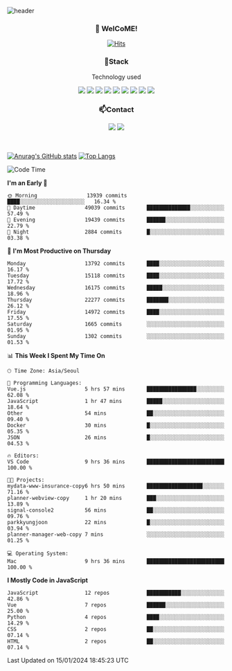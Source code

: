 ![header](https://capsule-render.vercel.app/api?type=waving&color=gradient&height=200&text=Kyungjoon&fontAlign=70&fontAlignY=40&animation=twinkling)

<h3 align="center">👋 WelCoME!</h3>

<div align=center>
  
[![Hits](https://hits.seeyoufarm.com/api/count/incr/badge.svg?url=https%3A%2F%2Fgithub.com%2Fuvula6921&count_bg=%2322BAC9&title_bg=%23827F7F&icon=iconify.svg&icon_color=%2325A27F&title=visits&edge_flat=false)](https://hits.seeyoufarm.com)
  
</div>
<h3 align="center">📌Stack</h3>
<p align="center">Technology used</p>
<div align="center"><img src="https://img.shields.io/badge/HTML5-E34F26?style=flat-square&logo=HTML5&logoColor=white"></img> <img src="https://img.shields.io/badge/CSS3-0A84FF?style=flat-square&logo=CSS3&logoColor=white"></img> <img src="https://img.shields.io/badge/JavaScript-FFCD11?style=flat-square&logo=JavaScript&logoColor=white"></img> <img src="https://img.shields.io/badge/React-00BCF6?style=flat-square&logo=React&logoColor=white"></img> <img src="https://img.shields.io/badge/jQuery-3655FF?style=flat-square&logo=jQuery&logoColor=white"></img> <img src="https://img.shields.io/badge/Ruby-E0115F?style=flat-square&logo=Ruby&logoColor=white"></img> <img src="https://img.shields.io/badge/Python-4B8BBE?style=flat-square&logo=Python&logoColor=white"></img> <img src="https://img.shields.io/badge/Vue-4FC08D?style=flat-square&logo=Vue.js&logoColor=white"></img> <img src="https://img.shields.io/badge/Nuxt-00DC82?style=flat-square&logo=Nuxt.js&logoColor=white"></img></div>

<h3 align="center">📫Contact</h3>
<div align="center"><a href="https://velog.io/@uvula6921/"><img src="https://img.shields.io/badge/Blog-20c997?style=flat-square&logo=V&logoColor=white"/></a> <a href="pkj6921@gmail.com"><img src="https://img.shields.io/badge/Gmail-EA4335?style=flat-square&logo=Gmail&logoColor=white"/></a></div>
<br>
<br>

[![Anurag's GitHub stats](https://github-readme-stats.vercel.app/api?username=uvula6921&hide=stars,issues&show_icons=true&count_private=true&theme=tokyonight)](https://github.com/anuraghazra/github-readme-stats)
[![Top Langs](https://github-readme-stats.vercel.app/api/top-langs/?username=uvula6921&hide=css,jupyter%20notebook,html&exclude_repo=uvula6921,uvula6921.github.io&layout=compact&langs_count=8)](https://github.com/anuraghazra/github-readme-stats)

<!--START_SECTION:waka-->
![Code Time](http://img.shields.io/badge/Code%20Time-2%2C015%20hrs%2025%20mins-blue)

**I'm an Early 🐤** 

```text
🌞 Morning                13939 commits       ████░░░░░░░░░░░░░░░░░░░░░   16.34 % 
🌆 Daytime                49039 commits       ██████████████░░░░░░░░░░░   57.49 % 
🌃 Evening                19439 commits       ██████░░░░░░░░░░░░░░░░░░░   22.79 % 
🌙 Night                  2884 commits        █░░░░░░░░░░░░░░░░░░░░░░░░   03.38 % 
```
📅 **I'm Most Productive on Thursday** 

```text
Monday                   13792 commits       ████░░░░░░░░░░░░░░░░░░░░░   16.17 % 
Tuesday                  15118 commits       ████░░░░░░░░░░░░░░░░░░░░░   17.72 % 
Wednesday                16175 commits       █████░░░░░░░░░░░░░░░░░░░░   18.96 % 
Thursday                 22277 commits       ███████░░░░░░░░░░░░░░░░░░   26.12 % 
Friday                   14972 commits       ████░░░░░░░░░░░░░░░░░░░░░   17.55 % 
Saturday                 1665 commits        ░░░░░░░░░░░░░░░░░░░░░░░░░   01.95 % 
Sunday                   1302 commits        ░░░░░░░░░░░░░░░░░░░░░░░░░   01.53 % 
```


📊 **This Week I Spent My Time On** 

```text
🕑︎ Time Zone: Asia/Seoul

💬 Programming Languages: 
Vue.js                   5 hrs 57 mins       ████████████████░░░░░░░░░   62.08 % 
JavaScript               1 hr 47 mins        █████░░░░░░░░░░░░░░░░░░░░   18.64 % 
Other                    54 mins             ██░░░░░░░░░░░░░░░░░░░░░░░   09.40 % 
Docker                   30 mins             █░░░░░░░░░░░░░░░░░░░░░░░░   05.35 % 
JSON                     26 mins             █░░░░░░░░░░░░░░░░░░░░░░░░   04.53 % 

🔥 Editors: 
VS Code                  9 hrs 36 mins       █████████████████████████   100.00 % 

🐱‍💻 Projects: 
mydata-www-insurance-copy6 hrs 50 mins       ██████████████████░░░░░░░   71.16 % 
planner-webview-copy     1 hr 20 mins        ███░░░░░░░░░░░░░░░░░░░░░░   13.89 % 
signal-console2          56 mins             ██░░░░░░░░░░░░░░░░░░░░░░░   09.76 % 
parkkyungjoon            22 mins             █░░░░░░░░░░░░░░░░░░░░░░░░   03.94 % 
planner-manager-web-copy 7 mins              ░░░░░░░░░░░░░░░░░░░░░░░░░   01.25 % 

💻 Operating System: 
Mac                      9 hrs 36 mins       █████████████████████████   100.00 % 
```

**I Mostly Code in JavaScript** 

```text
JavaScript               12 repos            ███████████░░░░░░░░░░░░░░   42.86 % 
Vue                      7 repos             ██████░░░░░░░░░░░░░░░░░░░   25.00 % 
Python                   4 repos             ████░░░░░░░░░░░░░░░░░░░░░   14.29 % 
CSS                      2 repos             ██░░░░░░░░░░░░░░░░░░░░░░░   07.14 % 
HTML                     2 repos             ██░░░░░░░░░░░░░░░░░░░░░░░   07.14 % 
```




 Last Updated on 15/01/2024 18:45:23 UTC
<!--END_SECTION:waka-->
